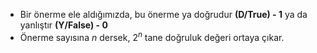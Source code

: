 - Bir önerme ele aldığımızda, bu önerme ya doğrudur **(D/True) - 1** ya da yanlıştır **(Y/False) - 0**
- Önerme sayısına *n* dersek, $2^n$ tane doğruluk değeri ortaya çıkar.
